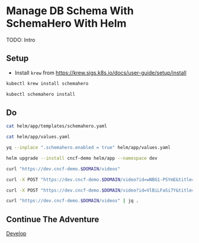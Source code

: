# Manage DB Schema With SchemaHero With Helm

TODO: Intro

## Setup

* Install `krew` from https://krew.sigs.k8s.io/docs/user-guide/setup/install

```bash
kubectl krew install schemahero

kubectl schemahero install
```

## Do

```bash
cat helm/app/templates/schemahero.yaml

cat helm/app/values.yaml

yq --inplace ".schemahero.enabled = true" helm/app/values.yaml

helm upgrade --install cncf-demo helm/app --namespace dev

curl "https://dev.cncf-demo.$DOMAIN/videos"

curl -X POST "https://dev.cncf-demo.$DOMAIN/video?id=wNBG1-PSYmE&title=Kubernetes%20Policies%20And%20Governance%20-%20Ask%20Me%20Anything%20With%20Jim%20Bugwadia"

curl -X POST "https://dev.cncf-demo.$DOMAIN/video?id=VlBiLFaSi7Y&title=Scaleway%20-%20Everything%20We%20Expect%20From%20A%20Cloud%20Computing%20Service%3F"

curl "https://dev.cncf-demo.$DOMAIN/videos" | jq .
```

## Continue The Adventure

[Develop](../develop/story.md)
